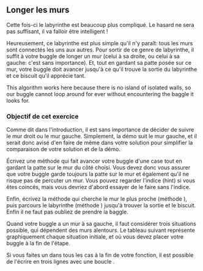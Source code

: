 ## Longer les murs ##

Cette fois-ci le labyrinthe est beaucoup plus compliqué. Le hasard ne sera
pas suffisant, il va falloir être intelligent !

Heureusement, ce labyrinthe est plus simple qu'il n'y paraît: tous les murs
sont connectés les uns aux autres. Pour sortir de ce genre de labyrinthe, il
suffit à votre buggle de longer un mur (celui à sa droite, ou celui à sa
gauche: c'est sans importance). Et, tout en gardant sa patte posée sur ce
mur, votre buggle doit avancer jusqu'à ce qu'il trouve la sortie du
labyrinthe et ce biscuit qu'il apprécie tant.

This algorithm works here because there is no island of isolated walls, so
our buggle cannot loop around for ever without encountering the baggle it
looks for.

### Objectif de cet exercice ###

Comme dit dans l'introduction, il est sans importance de décider de suivre
le mur droit ou le mur gauche. Simplement, la démo suit le mur gauche, et il
serait donc avisé d'en faire de même dans votre solution pour simplifier la
comparaison de votre solution et de la démo.

Écrivez une méthode qui fait avancer
votre buggle d'une case tout en gardant la patte sur le mur du côté
choisi. Vous devez donc vous assurer que votre buggle garde toujours la
patte
sur le mur et également qu'il ne risque pas de percuter un mur. Vous pouvez
regarder l'indice (hint) si vous êtes coincés, mais vous devriez d'abord
essayer de le faire sans l'indice.

Enfin, écrivez la méthode qui cherche le mur le plus
proche (méthode ), puis parcours le
labyrinthe (méthode ) jusqu'à trouver
la sortie et le biscuit. Enfin il ne faut pas oubliez de prendre la baggle.

Quand votre buggle a un mur à sa gauche, il faut considérer trois situations
possible, qui dépendent des murs alentours. Le tableau suivant représente
graphiquement chaque situation initiale, et où vous devez placer votre
buggle à la fin de l'étape.

Si vous faites un dans tous les cas à la fin de
votre fonction, il est possible de l'écrire en trois lignes avec une boucle .

